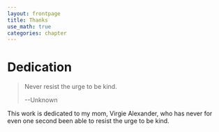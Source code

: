 ```yaml
---
layout: frontpage
title: Thanks
use_math: true
categories: chapter
---
```


# Dedication

> Never resist the urge to be kind.
>
> --Unknown

This work is dedicated to my mom, Virgie Alexander, who has never for even one second been able to resist the urge to be kind.

